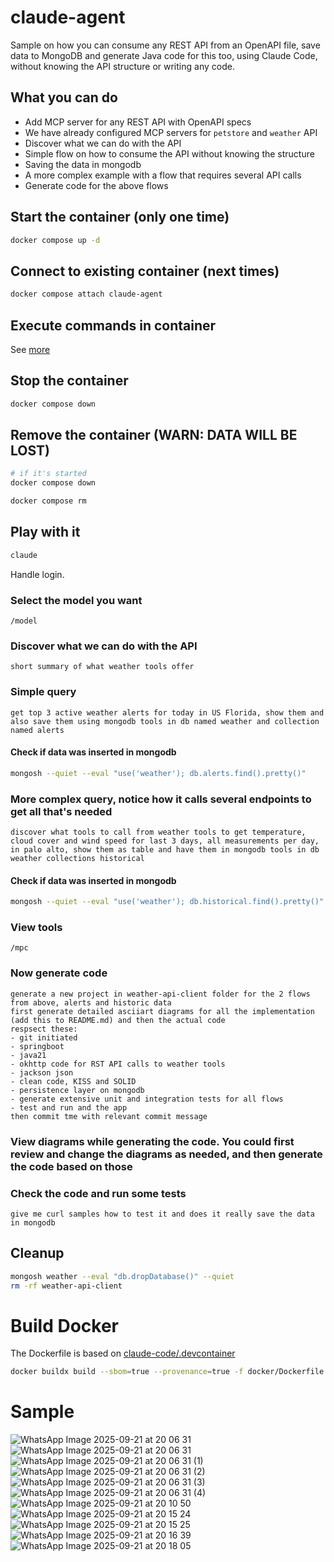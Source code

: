 # claude-agent

Sample on how you can consume any REST API from an OpenAPI file, save data to MongoDB and generate Java code for this too, using Claude Code, without knowing the API structure or writing any code.

## What you can do

- Add MCP server for any REST API with OpenAPI specs
- We have already configured MCP servers for `petstore` and `weather` API
- Discover what we can do with the API
- Simple flow on how to consume the API without knowing the structure
- Saving the data in mongodb
- A more complex example with a flow that requires several API calls
- Generate code for the above flows

## Start the container (only one time)

```zsh
docker compose up -d
```

## Connect to existing container (next times) 

```zsh
docker compose attach claude-agent
```

## Execute commands in container

See [more](#docker/res/README.MD)

## Stop the container

```zsh
docker compose down
```

## Remove the container (WARN: DATA WILL BE LOST)

```zsh
# if it's started
docker compose down

docker compose rm
```

## Play with it

```zsh
claude
```

Handle login.

### Select the model you want

```
/model
```

### Discover what we can do with the API

```
short summary of what weather tools offer
```

### Simple query

```
get top 3 active weather alerts for today in US Florida, show them and also save them using mongodb tools in db named weather and collection named alerts
```

#### Check if data was inserted in mongodb

```zsh
mongosh --quiet --eval "use('weather'); db.alerts.find().pretty()"
```

### More complex query, notice how it calls several endpoints to get all that's needed

```
discover what tools to call from weather tools to get temperature, cloud cover and wind speed for last 3 days, all measurements per day, in palo alto, show them as table and have them in mongodb tools in db weather collections historical
```

#### Check if data was inserted in mongodb

```zsh
mongosh --quiet --eval "use('weather'); db.historical.find().pretty()"
```

### View tools

```
/mpc
```

### Now generate code

```
generate a new project in weather-api-client folder for the 2 flows from above, alerts and historic data
first generate detailed asciiart diagrams for all the implementation (add this to README.md) and then the actual code
respsect these:
- git initiated
- springboot
- java21
- okhttp code for RST API calls to weather tools
- jackson json
- clean code, KISS and SOLID
- persistence layer on mongodb
- generate extensive unit and integration tests for all flows
- test and run and the app
then commit tme with relevant commit message
```

### View diagrams while generating the code. You could first review and change the diagrams as needed, and then generate  the code based on those

### Check the code and run some tests

```
give me curl samples how to test it and does it really save the data in mongodb
```

## Cleanup

```zsh
mongosh weather --eval "db.dropDatabase()" --quiet
rm -rf weather-api-client
```

# Build Docker

The Dockerfile is based on [claude-code/.devcontainer](https://github.com/anthropics/claude-code/tree/main/.devcontainer)

```zsh
docker buildx build --sbom=true --provenance=true -f docker/Dockerfile -t xorio42/claude-agent docker/
```

# Sample

![WhatsApp Image 2025-09-21 at 20 06 31](https://github.com/user-attachments/assets/ba5ff25d-0e89-4450-a5f2-f81ccde15ce2)
![WhatsApp Image 2025-09-21 at 20 06 31](https://github.com/user-attachments/assets/f60892af-9fd1-4e14-921f-a453b72c5744)
![WhatsApp Image 2025-09-21 at 20 06 31 (1)](https://github.com/user-attachments/assets/5f2d3c27-8303-435e-8da7-eeb5072cb5da)
![WhatsApp Image 2025-09-21 at 20 06 31 (2)](https://github.com/user-attachments/assets/067f80dc-af01-4875-bab5-87c121b197ac)
![WhatsApp Image 2025-09-21 at 20 06 31 (3)](https://github.com/user-attachments/assets/aeda64d6-b9c5-4b58-a518-756a67863d14)
![WhatsApp Image 2025-09-21 at 20 06 31 (4)](https://github.com/user-attachments/assets/edca3efa-b119-4fca-aac5-cfd117442f76)
![WhatsApp Image 2025-09-21 at 20 10 50](https://github.com/user-attachments/assets/d47b1b24-fd19-429f-9e39-198500406469)
![WhatsApp Image 2025-09-21 at 20 15 24](https://github.com/user-attachments/assets/410c93dc-9f73-408b-8404-30e831d1420f)
![WhatsApp Image 2025-09-21 at 20 15 25](https://github.com/user-attachments/assets/0a571f6f-32fe-4793-8301-c1f49e5309f3)
![WhatsApp Image 2025-09-21 at 20 16 39](https://github.com/user-attachments/assets/8ca8d238-42a0-463d-b344-56d1500041f1)
![WhatsApp Image 2025-09-21 at 20 18 05](https://github.com/user-attachments/assets/94776cfb-969d-4dbb-8f8f-1308ee38c8f2)

